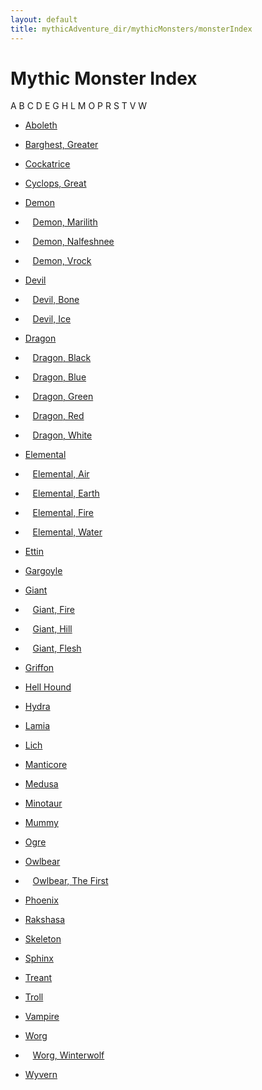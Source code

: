 ```yaml
---
layout: default
title: mythicAdventure_dir/mythicMonsters/monsterIndex
---
```

# Mythic Monster Index

A B C D E G H L M O P R S T V W

- [Aboleth](mythicAdventure_dir/mythicMonsters/aboleth)

- [Barghest, Greater](mythicAdventure_dir/mythicMonsters/barghest)

- [Cockatrice](mythicAdventure_dir/mythicMonsters/cockatrice)
- [Cyclops, Great](mythicAdventure_dir/mythicMonsters/cyclops)

- [Demon](mythicAdventure_dir/mythicMonsters/demons)
-    [Demon, Marilith](mythicAdventure_dir/mythicMonsters/demons#_demon-marilith)
-    [Demon, Nalfeshnee](mythicAdventure_dir/mythicMonsters/demons#_demon-nalfeshnee)
-    [Demon, Vrock](mythicAdventure_dir/mythicMonsters/demons#_demon-vrock)
- [Devil](mythicAdventure_dir/mythicMonsters/devils)
-    [Devil, Bone](mythicAdventure_dir/mythicMonsters/devils#_devil-bone)
-    [Devil, Ice](mythicAdventure_dir/mythicMonsters/devils#_devil-ice)
- [Dragon](mythicAdventure_dir/mythicMonsters/dragons)
-    [Dragon, Black](mythicAdventure_dir/mythicMonsters/dragons#_dragon-black)
-    [Dragon, Blue](mythicAdventure_dir/mythicMonsters/dragons#_dragon-blue)
-    [Dragon, Green](mythicAdventure_dir/mythicMonsters/dragons#_dragon-green)
-    [Dragon, Red](mythicAdventure_dir/mythicMonsters/dragons#_dragon-red)
-    [Dragon, White](mythicAdventure_dir/mythicMonsters/dragons#_dragon-white)

- [Elemental](mythicAdventure_dir/mythicMonsters/elementals)
-    [Elemental, Air](mythicAdventure_dir/mythicMonsters/elementals#_elemental-air)
-    [Elemental, Earth](mythicAdventure_dir/mythicMonsters/elementals#_elemental-earth)
-    [Elemental, Fire](mythicAdventure_dir/mythicMonsters/elementals#_elemental-fire)
-    [Elemental, Water](mythicAdventure_dir/mythicMonsters/elementals#_elemental-water)
- [Ettin](mythicAdventure_dir/mythicMonsters/ettin)

- [Gargoyle](mythicAdventure_dir/mythicMonsters/gargoyle)
- [Giant](mythicAdventure_dir/mythicMonsters/giants)
-    [Giant, Fire](mythicAdventure_dir/mythicMonsters/giants#_giant-fire)
-    [Giant, Hill](mythicAdventure_dir/mythicMonsters/giants#_giant-hill)
-    [Giant, Flesh](mythicAdventure_dir/mythicMonsters/giants#_giant-flesh)
- [Griffon](mythicAdventure_dir/mythicMonsters/griffon)

- [Hell Hound](mythicAdventure_dir/mythicMonsters/hellHound)
- [Hydra](mythicAdventure_dir/mythicMonsters/hydra)

- [Lamia](mythicAdventure_dir/mythicMonsters/lamia)
- [Lich](mythicAdventure_dir/mythicMonsters/lich)

- [Manticore](mythicAdventure_dir/mythicMonsters/manticore)
- [Medusa](mythicAdventure_dir/mythicMonsters/medusa)
- [Minotaur](mythicAdventure_dir/mythicMonsters/minotaur)
- [Mummy](mythicAdventure_dir/mythicMonsters/mummy)

- [Ogre](mythicAdventure_dir/mythicMonsters/ogre)
- [Owlbear](mythicAdventure_dir/mythicMonsters/owlbear)
-    [Owlbear, The First](mythicAdventure_dir/mythicMonsters/owlbear#_owlbear-the-first)

- [Phoenix](mythicAdventure_dir/mythicMonsters/phoenix)

- [Rakshasa](mythicAdventure_dir/mythicMonsters/rakshasa)

- [Skeleton](mythicAdventure_dir/mythicMonsters/skeleton)
- [Sphinx](mythicAdventure_dir/mythicMonsters/sphinx)

- [Treant](mythicAdventure_dir/mythicMonsters/treant)
- [Troll](mythicAdventure_dir/mythicMonsters/troll)

- [Vampire](mythicAdventure_dir/mythicMonsters/vampire)

- [Worg](mythicAdventure_dir/mythicMonsters/worg)
-    [Worg, Winterwolf](mythicAdventure_dir/mythicMonsters/worg#_worg-winterwolf)
- [Wyvern](mythicAdventure_dir/mythicMonsters/wyvern)

